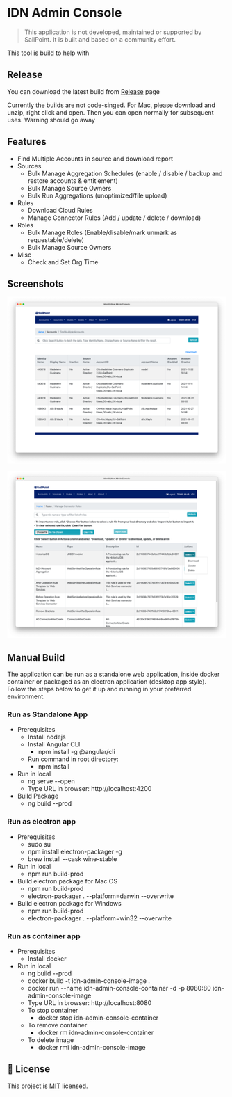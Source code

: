 # IDN Admin Console #

> This application is not developed, maintained or supported by SailPoint. It is built and based on a community effort.

This tool is build to help with 

## Release

You can download the latest build from [Release](https://github.com/piyush-khandelwal-sp/idn-admin-console/releases) page

Currently the builds are not code-singed. For Mac, please download and unzip, right click and open. Then you can open normally for subsequent uses. Warning should go away

## Features
* Find Multiple Accounts in source and download report
* Sources
	* Bulk Manage Aggregation Schedules (enable / disable / backup and restore accounts & entitlement)
	* Bulk Manage Source Owners
	* Bulk Run Aggregations (unoptimized/file upload)
* Rules
	* Download Cloud Rules
	* Manage Connector Rules (Add / update / delete / download)
* Roles
	* Bulk Manage Roles (Enable/disable/mark unmark as requestable/delete)
	* Bulk Manage Source Owners
* Misc
	* Check and Set Org Time


## Screenshots

![Find Multiple Accounts](resources/readme/find-multiple-accounts.png)

![Manage Connector Rules](resources/readme/manage-connector-rules.png)


## Manual Build

The application can be run as a standalone web application, inside docker container or packaged as an electron application (desktop app style). Follow the steps below to get it up and running in your preferred environment.

### Run as Standalone App ###
* Prerequisites
    * Install nodejs 
    * Install Angular CLI
        * npm install -g @angular/cli
    * Run command in root directory:
        * npm install
* Run in local
    * ng serve --open
    * Type URL in browser: http://localhost:4200
* Build Package
    * ng build --prod

### Run as electron app ###
* Prerequisites
    * sudo su
    * npm install electron-packager -g
    * brew install --cask wine-stable
* Run in local
    * npm run build-prod
* Build electron package for Mac OS
    * npm run build-prod
    * electron-packager . --platform=darwin --overwrite
* Build electron package for Windows
    * npm run build-prod
    * electron-packager . --platform=win32 --overwrite

### Run as container app ###
* Prerequisites
    * Install docker
* Run in local
    * ng build --prod
    * docker build -t idn-admin-console-image .
    * docker run --name idn-admin-console-container -d -p 8080:80 idn-admin-console-image
    * Type URL in browser:  http://localhost:8080
    * To stop container
        * docker stop idn-admin-console-container
    * To remove container
        * docker rm idn-admin-console-container
    * To delete image
        * docker rmi idn-admin-console-image

## 📝 License

This project is [MIT](https://github.com/piyush-khandelwal-sp/idn-admin-console/blob/main/License) licensed.
